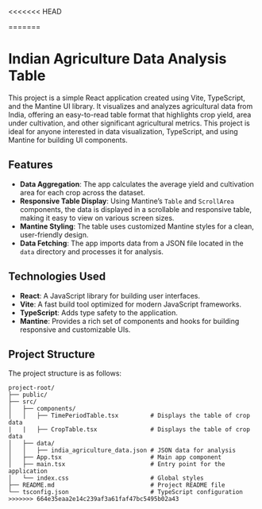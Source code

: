 <<<<<<< HEAD
 
=======
# Indian Agriculture Data Analysis Table

This project is a simple React application created using Vite, TypeScript, and the Mantine UI library. It visualizes and analyzes agricultural data from India, offering an easy-to-read table format that highlights crop yield, area under cultivation, and other significant agricultural metrics. This project is ideal for anyone interested in data visualization, TypeScript, and using Mantine for building UI components.

## Features

- **Data Aggregation**: The app calculates the average yield and cultivation area for each crop across the dataset.
- **Responsive Table Display**: Using Mantine’s `Table` and `ScrollArea` components, the data is displayed in a scrollable and responsive table, making it easy to view on various screen sizes.
- **Mantine Styling**: The table uses customized Mantine styles for a clean, user-friendly design.
- **Data Fetching**: The app imports data from a JSON file located in the `data` directory and processes it for analysis.

## Technologies Used

- **React**: A JavaScript library for building user interfaces.
- **Vite**: A fast build tool optimized for modern JavaScript frameworks.
- **TypeScript**: Adds type safety to the application.
- **Mantine**: Provides a rich set of components and hooks for building responsive and customizable UIs.

## Project Structure

The project structure is as follows:

```plaintext
project-root/
├── public/
├── src/
│   ├── components/
│   │   ├── TimePeriodTable.tsx         # Displays the table of crop data
|   |   ├── CropTable.tsx               # Displays the table of crop data
│   ├── data/
│   │   ├── india_agriculture_data.json # JSON data for analysis
│   ├── App.tsx                         # Main app component
│   ├── main.tsx                        # Entry point for the application
│   └── index.css                       # Global styles
├── README.md                           # Project README file
└── tsconfig.json                       # TypeScript configuration
>>>>>>> 664e35eaa2e14c239af3a61faf47bc5495b02a43
